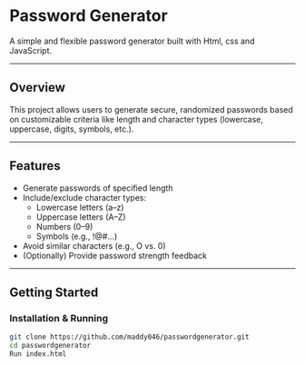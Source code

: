 # Password Generator

A simple and flexible password generator built with Html, css and JavaScript.

---

##  Overview
This project allows users to generate secure, randomized passwords based on customizable criteria like length and character types (lowercase, uppercase, digits, symbols, etc.).

---

##  Features
- Generate passwords of specified length
- Include/exclude character types:
  - Lowercase letters (a–z)  
  - Uppercase letters (A–Z)  
  - Numbers (0–9)  
  - Symbols (e.g., !@#...)  
- Avoid similar characters (e.g., O vs. 0)
- (Optionally) Provide password strength feedback

---

##  Getting Started

### Installation & Running
```bash
git clone https://github.com/maddy046/passwordgenerator.git
cd passwordgenerator
Run index.html

